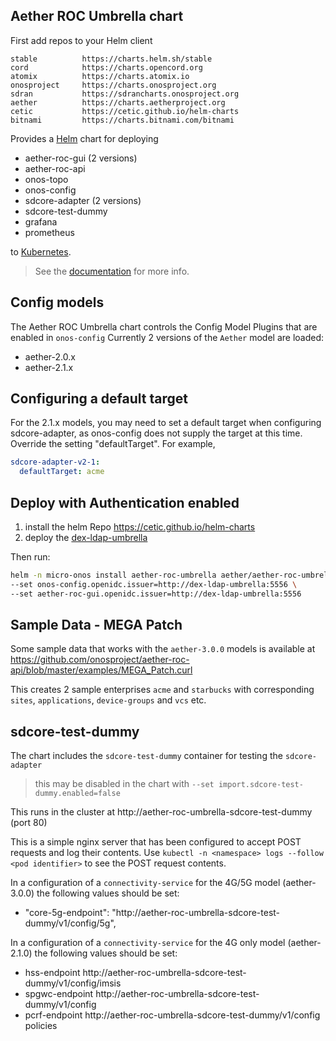 <!--
SPDX-FileCopyrightText: 2020 Open Networking Foundation <info@opennetworking.org>

SPDX-License-Identifier: Apache-2.0
-->

## Aether ROC Umbrella chart

First add repos to your Helm client
```
stable       	https://charts.helm.sh/stable                        
cord         	https://charts.opencord.org                          
atomix       	https://charts.atomix.io                             
onosproject  	https://charts.onosproject.org                       
sdran        	https://sdrancharts.onosproject.org                  
aether       	https://charts.aetherproject.org                     
cetic        	https://cetic.github.io/helm-charts                  
bitnami      	https://charts.bitnami.com/bitnami
```

Provides a [Helm] chart for deploying

* aether-roc-gui (2 versions)
* aether-roc-api 
* onos-topo
* onos-config
* sdcore-adapter (2 versions)
* sdcore-test-dummy
* grafana
* prometheus

to [Kubernetes].
> See the [documentation] for more info.

## Config models
The Aether ROC Umbrella chart controls the Config Model Plugins that are enabled in `onos-config`
Currently 2 versions of the `Aether` model are loaded:

* aether-2.0.x
* aether-2.1.x

## Configuring a default target
For the 2.1.x models, you may need to set a default target when configuring sdcore-adapter, as onos-config
does not supply the target at this time. Override the setting "defaultTarget". For example,

```yaml
sdcore-adapter-v2-1:
  defaultTarget: acme
```

## Deploy with Authentication enabled

1) install the helm Repo https://cetic.github.io/helm-charts
2) deploy the [dex-ldap-umbrella](https://github.com/onosproject/onos-helm-charts/tree/master/dex-ldap-umbrella)

Then run:
```bash
helm -n micro-onos install aether-roc-umbrella aether/aether-roc-umbrella \
--set onos-config.openidc.issuer=http://dex-ldap-umbrella:5556 \
--set aether-roc-gui.openidc.issuer=http://dex-ldap-umbrella:5556
```

## Sample Data - MEGA Patch
Some sample data that works with the `aether-3.0.0` models is available at
https://github.com/onosproject/aether-roc-api/blob/master/examples/MEGA_Patch.curl

This creates 2 sample enterprises `acme` and `starbucks` with corresponding `sites`,
`applications`, `device-groups` and `vcs` etc.

## sdcore-test-dummy 
The chart includes the `sdcore-test-dummy` container for testing the `sdcore-adapter`

> this may be disabled in the chart with `--set import.sdcore-test-dummy.enabled=false`

This runs in the cluster at http://aether-roc-umbrella-sdcore-test-dummy (port 80)

This is a simple nginx server that has been configured to accept POST requests and 
log their contents. Use `kubectl -n <namespace> logs --follow <pod identifier>` to
see the POST request contents.

In a configuration of a `connectivity-service` for the 4G/5G model (aether-3.0.0)
the following values should be set:
* "core-5g-endpoint": "http://aether-roc-umbrella-sdcore-test-dummy/v1/config/5g",

In a configuration of a `connectivity-service` for the 4G only model (aether-2.1.0)
the following values should be set:
* hss-endpoint http://aether-roc-umbrella-sdcore-test-dummy/v1/config/imsis
* spgwc-endpoint http://aether-roc-umbrella-sdcore-test-dummy/v1/config
* pcrf-endpoint http://aether-roc-umbrella-sdcore-test-dummy/v1/config policies

[Kubernetes]: https://kubernetes.io/
[Helm]: https://helm.sh/
[documentation]: https://docs.onosproject.org/developers/deploy_with_helm/
